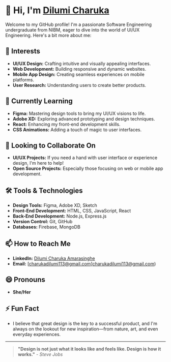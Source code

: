 # 👋 Hi, I'm [Dilumi Charuka](https://www.linkedin.com/in/dilumi-charuka-amarasinghe/)
Welcome to my GitHub profile! I'm a passionate Software Engineering undergraduate from NIBM, eager to dive into the world of UI/UX Engineering. Here's a bit more about me:

## 👀 Interests
- **UI/UX Design:** Crafting intuitive and visually appealing interfaces.
- **Web Development:** Building responsive and dynamic websites.
- **Mobile App Design:** Creating seamless experiences on mobile platforms.
- **User Research:** Understanding users to create better products.

## 🌱 Currently Learning
- **Figma:** Mastering design tools to bring my UI/UX visions to life.
- **Adobe XD:** Exploring advanced prototyping and design techniques.
- **React:** Enhancing my front-end development skills.
- **CSS Animations:** Adding a touch of magic to user interfaces.

## 💞️ Looking to Collaborate On
- **UI/UX Projects:** If you need a hand with user interface or experience design, I'm here to help!
- **Open Source Projects:** Especially those focusing on web or mobile app development.

## 🛠 Tools & Technologies
- **Design Tools:** Figma, Adobe XD, Sketch
- **Front-End Development:** HTML, CSS, JavaScript, React
- **Back-End Development:** Node.js, Express.js
- **Version Control:** Git, GitHub
- **Databases:** Firebase, MongoDB

## 📫 How to Reach Me
- **LinkedIn:** [Dilumi Charuka Amarasinghe](https://www.linkedin.com/in/dilumi-amarasinghe-6358882a4/)
- **Email:** [charukadilumi113@gmail.com]charukadilumi113@gmail.com)

## 😄 Pronouns
- **She/Her**

## ⚡ Fun Fact
- I believe that great design is the key to a successful product, and I'm always on the lookout for new inspiration—from nature, art, and even everyday experiences.

---

> **"Design is not just what it looks like and feels like. Design is how it works."** - *Steve Jobs*
